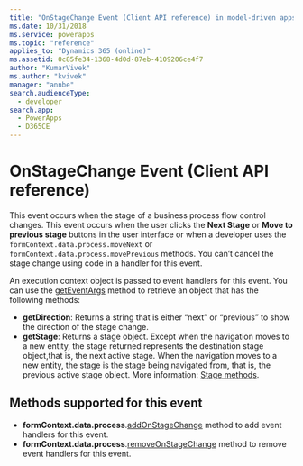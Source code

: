```yaml
---
title: "OnStageChange Event (Client API reference) in model-driven apps| MicrosoftDocs"
ms.date: 10/31/2018
ms.service: powerapps
ms.topic: "reference"
applies_to: "Dynamics 365 (online)"
ms.assetid: 0c85fe34-1368-4d0d-87eb-4109206ce4f7
author: "KumarVivek"
ms.author: "kvivek"
manager: "annbe"
search.audienceType: 
  - developer
search.app: 
  - PowerApps
  - D365CE
---
```

# OnStageChange Event (Client API reference)



This event occurs when the stage of a business process flow control changes. This event occurs when the user clicks the **Next Stage** or **Move to previous stage** buttons in the user interface or when a developer uses the `formContext.data.process.moveNext` or `formContext.data.process.movePrevious` methods. You can’t cancel the stage change using code in a handler for this event.

An execution context object is passed to event handlers for this event. You can use the [getEventArgs](../executioncontext/getEventArgs.md) method to retrieve an object that has the following methods:
- **getDirection**: Returns a string that is either “next” or “previous” to show the direction of the stage change.
- **getStage**: Returns a stage object. Except when the navigation moves to a new entity, the stage returned represents the destination stage object,that is, the next active stage. When the navigation moves to a new entity, the stage is the stage being navigated from, that is, the previous active stage object. More information: [Stage methods](../formContext-data-process.md#stage-methods).

## Methods supported for this event
- **formContext.data.process**.[addOnStageChange](../formcontext-data-process/eventhandlers/addOnStageChange.md) method to add event handlers for this event.
- **formContext.data.process**.[removeOnStageChange](../formcontext-data-process/eventhandlers/removeOnStageChange.md) method to remove event handlers for this event. 



